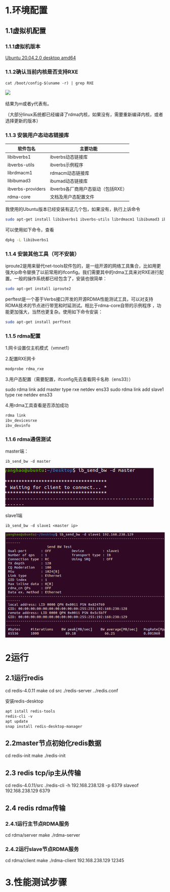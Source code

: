 # 1.环境配置

## 1.1虚拟机配置

### 1.1.1虚拟机版本

[Ubuntu 20.04.2.0 desktop amd64](https://link.zhihu.com/?target=https%3A//releases.ubuntu.com/20.04/)

### 1.1.2确认当前内核是否支持RXE

```
cat /boot/config-$(uname -r) | grep RXE
```

![](C:\Users\86139\Desktop\毕设\源码\picture\1.png)



结果为m或者y代表有。

（大部分linux系统都已经编译了rdma内核，如果没有，需要重新编译内核，或者选择更新的版本）

### 1.1.3 安装用户态动态链接库

| 软件包名          | 主要功能                           |
| ----------------- | ---------------------------------- |
| libibverbs1       | ibverbs动态链接库                  |
| ibverbs-utils     | ibverbs示例程序                    |
| librdmacm1        | rdmacm动态链接库                   |
| libibumad3        | ibumad动态链接库                   |
| ibverbs-providers | ibverbs各厂商用户态驱动（包括RXE） |
| rdma-core         | 文档及用户态配置文件               |

我使用的Ubuntu版本已经安装有这几个包，如果没有，执行上诉命令

```bash
sudo apt-get install libibverbs1 ibverbs-utils librdmacm1 libibumad3 ibverbs-providers rdma-core
```

可以使用如下命令，查看

```bash
dpkg -L libibverbs1
```

### 1.1.4 安装其他工具（可不安装）

iproute2是用来替代net-tools软件包的，是一组开源的网络工具集合，比如用更强大ip命令替换了以前常用的ifconfig。我们需要其中的rdma工具来对RXE进行配置。一般的操作系统都已经包含了，安装也很简单：

```bash
sudo apt-get install iproute2
```

perftest是一个基于Verbs接口开发的开源RDMA性能测试工具，可以对支持RDMA技术的节点进行带宽和时延测试。相比于rdma-core自带的示例程序 ，功能更加强大，当然也更复杂。使用如下命令安装：

```bash
sudo apt-get install perftest
```

### 1.1.5 rdma配置

1.网卡设置仅主机模式（vmnet1）

2.配置RXE网卡

```bash
modprobe rdma_rxe
```

3.用户态配置（需要配置，ifconfig先去查看网卡名称（ens33））

sudo rdma link add master type rxe netdev ens33
sudo rdma link add slave1 type rxe netdev ens33

4.用rdma工具查看是否添加成功

```text
rdma link
ibv_devicesrxe
ibv_devinfo
```

### 1.1.6 rdma通信测试

master端：

```
ib_send_bw -d master
```

![image-20230424171432416](\picture\1.png)

slave1端

```
ib_send_bw -d slave1 <master ip>
```

![image-20230424171533730](\picture\2.png)

# 2运行

## 2.1运行redis
cd redis-4.0.11
make
cd src
./redis-server ../redis.conf

安装redis-desktop

```
apt istall redis-tools
redis-cli -v
apt update
snap install redis-desktop-manager
```



## 2.2master节点初始化redis数据

cd redis-init
make
./redis-init

## 2.3 redis tcp/ip主从传输
cd redis-4.0.11/src
./redis-cli -h 192.168.238.128 -p 6379
slaveof 192.168.238.129 6379

## 2.4 redis rdma传输

### 2.4.1运行主节点RDMA服务

cd rdma/server
make
./rdma-server

### 2.4.2运行slave节点RDMA服务

cd rdma/client
make
./rdma-client 192.168.238.129  12345

# 3.性能测试步骤